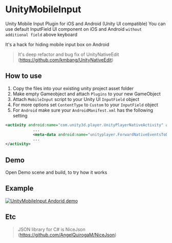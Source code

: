# UnityMobileInput
Unity Mobile Input Plugin for iOS and Android (Unity UI compatible)
You can use default InputField UI component on iOS and Android `without additional field` above keyboard

It's a hack for hiding mobile input box on Android

> It's deep refactor and bug fix of UnityNativeEdit (https://github.com/kmbang/UnityNativeEdit)

## How to use
1. Copy the files into your existing unity project asset folder
2. Make empty Gameobject and attach ```Plugins``` to your new GameObject
3. Attach ```MobileInput``` script to your Unity UI ```InputField``` object
4. For more options set ```ContentType``` to ```Custom``` to your ```InputField``` object
5. For `Android` make sure your `AndroidManifest.xml` has the following setting

```xml
<activity android:name="com.unity3d.player.UnityPlayerNativeActivity" android:label="@string/app_name">
            ...
            <meta-data android:name="unityplayer.ForwardNativeEventsToDalvik" android:value="true" />
            ...
</activity>
```

## Demo
Open Demo scene and build, to try how it works

## Example
[![UnityMobileInput Andorid demo](https://img.youtube.com/vi/181jrTj2Upg/0.jpg)](https://www.youtube.com/watch?v=181jrTj2Upg)

## Etc
> JSON library for C# is NiceJson (https://github.com/AngelQuirogaM/NiceJson)
